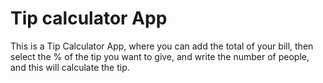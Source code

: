 # Tip calculator App
This is a Tip Calculator App, where you can add the total of your bill, then select the % of the tip you want to give, and write the number of people, and this will calculate the tip.


